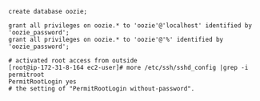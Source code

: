     create database oozie;

    grant all privileges on oozie.* to 'oozie'@'localhost' identified by 'oozie_password';
    grant all privileges on oozie.* to 'oozie'@'%' identified by 'oozie_password';

    # activated root access from outside
    [root@ip-172-31-8-164 ec2-user]# more /etc/ssh/sshd_config |grep -i permitroot
    PermitRootLogin yes
    # the setting of "PermitRootLogin without-password".

    


